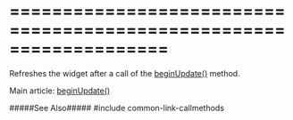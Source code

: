 ===================================================================
===================================================================

<!--shortDescription-->
Refreshes the widget after a call of the [beginUpdate()]({basewidgetpath}/Methods/#beginUpdate) method.
<!--/shortDescription-->

<!--fullDescription-->
Main article: [beginUpdate()]({basewidgetpath}/Methods/#beginUpdate)

#####See Also#####
#include common-link-callmethods
<!--/fullDescription-->